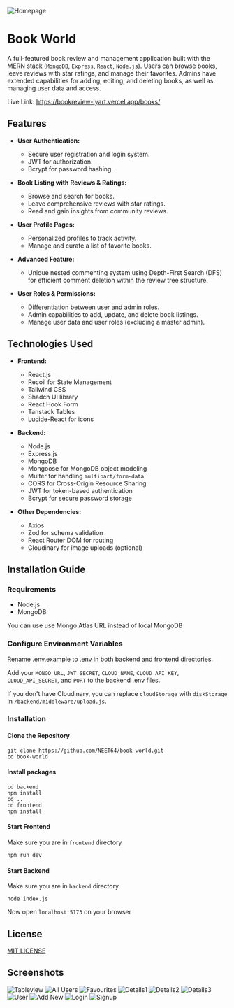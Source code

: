 ![Homepage](https://github.com/NEET64/book-world/assets/67575976/f1c41565-9ad9-47d5-86b3-60e95f4f9215)

# Book World

A full-featured book review and management application built with the MERN stack (`MongoDB`, `Express`, `React`, `Node.js`). Users can browse books, leave reviews with star ratings, and manage their favorites. Admins have extended capabilities for adding, editing, and deleting books, as well as managing user data and access.

Live Link: https://bookreview-lyart.vercel.app/books/

## Features

- **User Authentication:**

  - Secure user registration and login system.
  - JWT for authorization.
  - Bcrypt for password hashing.

- **Book Listing with Reviews & Ratings:**

  - Browse and search for books.
  - Leave comprehensive reviews with star ratings.
  - Read and gain insights from community reviews.

- **User Profile Pages:**

  - Personalized profiles to track activity.
  - Manage and curate a list of favorite books.

- **Advanced Feature:**

  - Unique nested commenting system using Depth-First Search (DFS) for efficient comment deletion within the review tree structure.

- **User Roles & Permissions:**
  - Differentiation between user and admin roles.
  - Admin capabilities to add, update, and delete book listings.
  - Manage user data and user roles (excluding a master admin).

## Technologies Used

- **Frontend:**

  - React.js
  - Recoil for State Management
  - Tailwind CSS
  - Shadcn UI library
  - React Hook Form
  - Tanstack Tables
  - Lucide-React for icons

- **Backend:**

  - Node.js
  - Express.js
  - MongoDB
  - Mongoose for MongoDB object modeling
  - Multer for handling `multipart/form-data`
  - CORS for Cross-Origin Resource Sharing
  - JWT for token-based authentication
  - Bcrypt for secure password storage

- **Other Dependencies:**
  - Axios
  - Zod for schema validation
  - React Router DOM for routing
  - Cloudinary for image uploads (optional)

## Installation Guide

### Requirements

- Node.js
- MongoDB

You can use use Mongo Atlas URL instead of local MongoDB

### Configure Environment Variables

Rename .env.example to .env in both backend and frontend directories.

Add your `MONGO_URL`, `JWT_SECRET`, `CLOUD_NAME`, `CLOUD_API_KEY`, `CLOUD_API_SECRET`, and `PORT` to the backend .env files.

If you don't have Cloudinary, you can replace `cloudStorage` with `diskStorage` in `/backend/middleware/upload.js`.

### Installation

#### Clone the Repository

```shell
git clone https://github.com/NEET64/book-world.git
cd book-world
```

#### Install packages

```shell
cd backend
npm install
cd ..
cd frontend
npm install
```

#### Start Frontend

Make sure you are in `frontend` directory

```shell
npm run dev
```

#### Start Backend

Make sure you are in `backend` directory

```shell
node index.js
```

Now open `localhost:5173` on your browser

## License

[MIT LICENSE](LICENSE)

## Screenshots

![Tableview](https://github.com/NEET64/book-world/assets/67575976/de404c8a-54a6-405f-b221-e6b62adc7fd9)
![All Users](https://github.com/NEET64/book-world/assets/67575976/ee99ce2a-f59c-40cb-b003-4711a7754b04)
![Favourites](https://github.com/NEET64/book-world/assets/67575976/ace1988d-f50d-429d-b33f-ce9a33db4649)
![Details1](https://github.com/NEET64/book-world/assets/67575976/05a3a1dc-ac37-4602-82ef-46d3c23372fd)
![Details2](https://github.com/NEET64/book-world/assets/67575976/496d598b-7895-426a-8403-deec71ff0901)
![Details3](https://github.com/NEET64/book-world/assets/67575976/3bfc1aba-9b7c-49c4-81a5-a345ea19076a)
![User](https://github.com/NEET64/book-world/assets/67575976/b254902a-4aae-4c1f-b05b-7946487a8935)
![Add New](https://github.com/NEET64/book-world/assets/67575976/e158ccd6-fbed-45ee-849d-1851b922e93c)
![Login](https://github.com/NEET64/book-world/assets/67575976/54af8184-ada3-434f-8b6e-8f7c864217ed)
![Signup](https://github.com/NEET64/book-world/assets/67575976/c12a69fe-2e26-4b5f-9407-6b9bf6e1f636)
